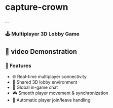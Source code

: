 # capture-crown

...

### 🕹️ Multiplayer 3D Lobby Game

## 🎥 video Demonstration

### 🚀 Features

- 🌐 Real-time multiplayer connectivity
- 👥 Shared 3D lobby environment
- 💬 Global in-game chat
- 🎮 Smooth player movement & synchronization
- 🔄 Automatic player join/leave handling
